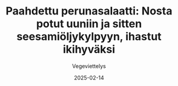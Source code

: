 ---
title: "Paahdettu perunasalaatti: Nosta potut uuniin ja sitten seesamiöljykylpyyn, ihastut ikihyväksi"
image: "https://vegaanibotti.lauravuo.me/2025/02/2025-02-14_small.png"
date: 2025-02-14
receipt_url: "https://vegeviettelys.fi/paahdettu-perunasalaatti-nosta-potut/"
author: "Vegeviettelys"
---